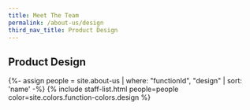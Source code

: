 ```yaml
---
title: Meet The Team
permalink: /about-us/design
third_nav_title: Product Design
---
```


## **Product Design**

{%- assign people = site.about-us | where: "functionId", "design" | sort: 'name' -%}
{% include staff-list.html people=people color=site.colors.function-colors.design %}
